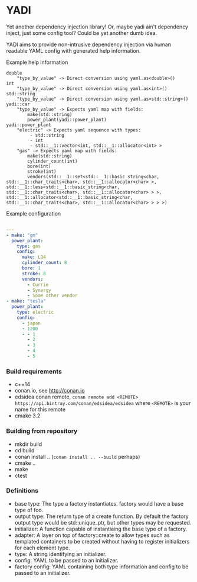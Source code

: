 # YADI
Yet another dependency injection library!  Or, maybe yadi ain't dependency inject, just some config tool?  Could be yet another dumb idea.

YADI aims to provide non-intrusive dependency injection via human readable YAML config with generated help information.  

Example help information

```text
double
	"type_by_value" -> Direct conversion using yaml.as<double>()
int
	"type_by_value" -> Direct conversion using yaml.as<int>()
std::string
	"type_by_value" -> Direct conversion using yaml.as<std::string>()
yadi::car
	"type_by_value" -> Expects yaml map with fields:
		make(std::string)
		power_plant(yadi::power_plant)
yadi::power_plant
	"electric" -> Expects yaml sequence with types:
		 - std::string
		 - int
		 - std::__1::vector<int, std::__1::allocator<int> >
	"gas" -> Expects yaml map with fields:
		make(std::string)
		cylinder_count(int)
		bore(int)
		stroke(int)
		vendors(std::__1::set<std::__1::basic_string<char, std::__1::char_traits<char>, std::__1::allocator<char> >, std::__1::less<std::__1::basic_string<char, std::__1::char_traits<char>, std::__1::allocator<char> > >, std::__1::allocator<std::__1::basic_string<char, std::__1::char_traits<char>, std::__1::allocator<char> > > >)
```
Example configuration
```yaml

---
- make: "gm"
  power_plant:
    type: gas
    config:
      make: LQ4
      cylinder_count: 8
      bore: 1
      stroke: 8
      vendors:
        - Currie
        - Synergy
        - Some other vendor
- make: "tesla"
  power_plant:
    type: electric
    config:
      - japan
      - 1200
      - - 1
        - 2
        - 3
        - 4
        - 5
```

### Build requirements
 - c++14
 - conan.io, see http://conan.io
 - edsidea conan remote, `conan remote add <REMOTE> https://api.bintray.com/conan/edsidea/edsidea` where `<REMOTE>` is your name for this remote
 - cmake 3.2

### Building from repository
 - mkdir build
 - cd build
 - conan install .. (`conan install .. --build` perhaps)
 - cmake ..
 - make
 - ctest

### Definitions
 - base type: The type a factory instantiates.  factory<foo> would have a base type of foo.
 - output type: The return type of a create function.  By default the factory<foo> output type would be std::unique_ptr<foo>, but other types may be requested.
 - initializer: A function capable of instantiaing the base type of a factory.
 - adapter: A layer on top of factory<foo>::create to allow types such as templated containers to be created without having to register initializers for each element type.
 - type: A string identifying an initializer.
 - config: YAML to be passed to an initializer.
 - factory config: YAML containing both type information and config to be passed to an initializer. 